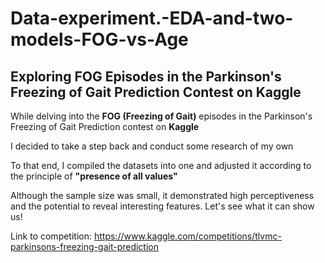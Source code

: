 # Data-experiment.-EDA-and-two-models-FOG-vs-Age  

## Exploring FOG Episodes in the Parkinson's Freezing of Gait Prediction Contest on Kaggle  

While delving into the **FOG (Freezing of Gait)** episodes in the Parkinson's Freezing of Gait Prediction contest on **Kaggle**  

I decided to take a step back and conduct some research of my own  

To that end, I compiled the datasets into one and adjusted it according to the principle of **"presence of all values"**

Although the sample size was small, it demonstrated high perceptiveness and the potential to reveal interesting features. Let's see what it can show us!

Link to competition: https://www.kaggle.com/competitions/tlvmc-parkinsons-freezing-gait-prediction
